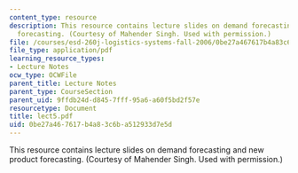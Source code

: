 ```yaml
---
content_type: resource
description: This resource contains lecture slides on demand forecasting and new product
  forecasting. (Courtesy of Mahender Singh. Used with permission.)
file: /courses/esd-260j-logistics-systems-fall-2006/0be27a467617b4a83c6ba512933d7e5d_lect5.pdf
file_type: application/pdf
learning_resource_types:
- Lecture Notes
ocw_type: OCWFile
parent_title: Lecture Notes
parent_type: CourseSection
parent_uid: 9ffdb24d-d845-7fff-95a6-a60f5bd2f57e
resourcetype: Document
title: lect5.pdf
uid: 0be27a46-7617-b4a8-3c6b-a512933d7e5d
---
```

This resource contains lecture slides on demand forecasting and new product forecasting. (Courtesy of Mahender Singh. Used with permission.)

